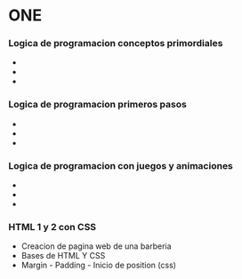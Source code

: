 # ONE

### Logica de programacion conceptos primordiales
-
-
-

### Logica de programacion primeros pasos
-
-
-

### Logica de programacion con juegos y animaciones
-
-
-
### HTML 1 y 2 con CSS
- Creacion de pagina web de una barberia
- Bases de HTML Y CSS
- Margin - Padding - Inicio de position (css)
